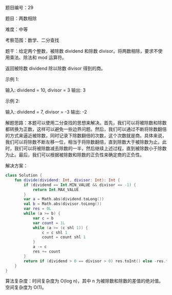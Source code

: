题目编号：29

题目：两数相除

难度：中等

考察范围：数学、二分查找

题干：给定两个整数，被除数 dividend 和除数 divisor。将两数相除，要求不使用乘法、除法和 mod 运算符。

返回被除数 dividend 除以除数 divisor 得到的商。

示例 1:

输入: dividend = 10, divisor = 3
输出: 3

示例 2:

输入: dividend = 7, divisor = -3
输出: -2

解题思路：本题可以使用二分查找的思想来解决。首先，我们可以将被除数和除数都转换为正数，这样可以避免一些边界问题。然后，我们可以通过不断将除数翻倍的方式来逼近被除数，同时记录下除数翻倍的次数，这个次数就是商。具体来说，我们可以将除数不断左移一位，相当于将除数翻倍，直到除数大于被除数为止。此时，我们可以将被除数减去除数的一半，然后继续上述过程，直到被除数小于除数为止。最后，我们可以根据被除数和除数的正负性来确定商的正负性。

解决方案：

```kotlin
class Solution {
    fun divide(dividend: Int, divisor: Int): Int {
        if (dividend == Int.MIN_VALUE && divisor == -1) {
            return Int.MAX_VALUE
        }
        var a = Math.abs(dividend.toLong())
        val b = Math.abs(divisor.toLong())
        var res = 0L
        while (a >= b) {
            var c = b
            var count = 1L
            while (a >= (c shl 1)) {
                c = c shl 1
                count = count shl 1
            }
            a -= c
            res += count
        }
        return if (dividend > 0 == divisor > 0) res.toInt() else -res.toInt()
    }
}
```

算法复杂度：时间复杂度为 O(log n)，其中 n 为被除数和除数的差值的绝对值。空间复杂度为 O(1)。